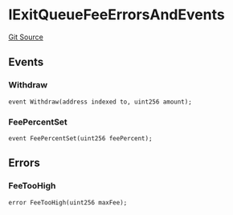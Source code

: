 # IExitQueueFeeErrorsAndEvents
[Git Source](https://github.com/aragon/ve-governance/blob/d1db1e959d76056114cf52b0b8a3ff8311778151/src/escrow/increasing/interfaces/IExitQueue.sol)


## Events
### Withdraw

```solidity
event Withdraw(address indexed to, uint256 amount);
```

### FeePercentSet

```solidity
event FeePercentSet(uint256 feePercent);
```

## Errors
### FeeTooHigh

```solidity
error FeeTooHigh(uint256 maxFee);
```

